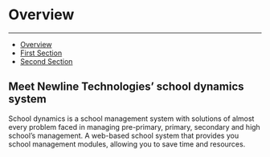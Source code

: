 <a name="overview"></a>

# Overview

---

- [Overview](#overview)
- [First Section](#first-section)
- [Second Section](#second-section)

<a name="first-section"></a>

## Meet Newline Technologies’ school dynamics system
School dynamics is a school management system with solutions of almost every problem faced in managing pre-primary, primary, secondary and high school’s management.  A web-based school system that provides you school management modules, allowing you to save time and resources.